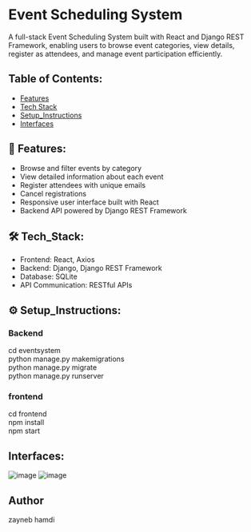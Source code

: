 # Event Scheduling System
A full-stack Event Scheduling System built with React and Django REST Framework, enabling users to browse event categories, view details, register as attendees, and manage event participation efficiently.
## Table of Contents:
- [Features](#Features)
- [Tech Stack](#Tech_Stack)
- [Setup_Instructions](#Setup_Instructions)
- [Interfaces](#Intrfaces)
## 🚀 Features:
* Browse and filter events by category
* View detailed information about each event
* Register attendees with unique emails
* Cancel registrations
* Responsive user interface built with React
* Backend API powered by Django REST Framework

## 🛠️ Tech_Stack:
* Frontend: React, Axios
* Backend: Django, Django REST Framework
* Database: SQLite 
* API Communication: RESTful APIs

## ⚙️ Setup_Instructions:
### Backend
cd eventsystem  
python manage.py makemigrations  
python manage.py migrate  
python manage.py runserver  

### frontend
cd frontend  
npm install  
npm start  

## Interfaces:
![image](https://github.com/user-attachments/assets/6688c6be-5d20-4233-a19e-9db4b9428aad)
![image](https://github.com/user-attachments/assets/a1b8921b-517e-4f93-9b1a-8a441bac42e2)

## Author
zayneb hamdi

